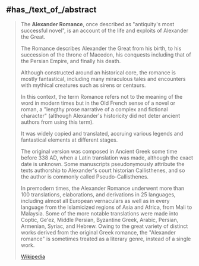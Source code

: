 
## #has_/text_of_/abstract 

> The **Alexander Romance**, once described as "antiquity's most successful novel", 
> is an account of the life and exploits of Alexander the Great. 
> 
> The Romance describes Alexander the Great from his birth, 
> to his succession of the throne of Macedon, 
> his conquests including that of the Persian Empire, and finally his death. 
> 
> Although constructed around an historical core, the romance is mostly fantastical, 
> including many miraculous tales and encounters with mythical creatures 
> such as sirens or centaurs. 
> 
> In this context, the term Romance refers not to the meaning of the word in modern times 
> but in the Old French sense of a novel or roman, 
> a "lengthy prose narrative of a complex and fictional character" 
> (although Alexander's historicity did not deter ancient authors from using this term).
>
> It was widely copied and translated, 
> accruing various legends and fantastical elements at different stages. 
> 
> The original version was composed in Ancient Greek some time before 338 AD, 
> when a Latin translation was made, although the exact date is unknown. 
> Some manuscripts pseudonymously attribute the texts authorship 
> to Alexander's court historian Callisthenes, and 
> so the author is commonly called Pseudo-Callisthenes.
>
> In premodern times, the Alexander Romance underwent more than 100 translations, 
> elaborations, and derivations in 25 languages, 
> including almost all European vernaculars 
> as well as in every language from the Islamicized regions of Asia and Africa, 
> from Mali to Malaysia. 
> Some of the more notable translations were made into Coptic, Ge'ez, Middle Persian, 
> Byzantine Greek, Arabic, Persian, Armenian, Syriac, and Hebrew. 
> Owing to the great variety of distinct works derived from the original Greek romance, 
> the "Alexander romance" is sometimes treated as a literary genre, instead of a single work.
>
> [Wikipedia](https://en.wikipedia.org/wiki/Alexander%20Romance)

